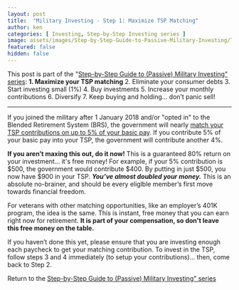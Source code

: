 ```yaml
---
layout: post
title:  "Military Investing - Step 1: Maximize TSP Matching"
author: ken
categories: [ Investing, Step-by-Step Investing series ]
image: assets/images/Step-by-Step-Guide-to-Passive-Military-Investing/TSP-matching.png
featured: false
hidden: false
---
```


This post is part of the "[Step-by-Step Guide to (Passive) Military Investing" series](https://www.militaryinvestor.org/Step-by-Step-Guide-to-Passive-Military-Investing/):
**1. Maximize your TSP matching**
2. Eliminate your consumer debts
3. Start investing small (1%)
4. Buy investments
5. Increase your monthly contributions
6. Diversify
7. Keep buying and holding… don’t panic sell!

---------

If you joined the military after 1 January 2018 and/or "opted in" to the Blended Retirement System (BRS), the government will nearly [match your TSP contributions on up to 5% of your basic pay](https://www.tsp.gov/publications/tspfs01.pdf).  If you contribute 5% of your basic pay into your TSP, the government will contribute another 4%. 

**If you aren’t maxing this out, do it now!** This is a guaranteed 80% return on your investment... it's free money! For example, if your 5% contribution is $500, the government would contribute $400. By putting in just $500, you now have $900 in your TSP.  **_You’ve almost doubled your money._** This is an absolute no-brainer, and should
be every eliglble member’s first move towards financial freedom.

For veterans with other matching opportunities, like an employer’s 401K program, the idea is the same. This is instant, free money that you can earn right now for retirement.  **It is part of your compensation, so don't leave this free money on the table.**

If you haven’t done this yet, please ensure that you are investing enough each paycheck to get your matching contribution.  To invest in the TSP, follow steps 3 and 4 immediately (to setup your contributions)... then, come back to Step 2.

Return to the [Step-by-Step Guide to (Passive) Military Investing" series](https://www.militaryinvestor.org/Step-by-Step-Guide-to-Passive-Military-Investing/#step-1)
